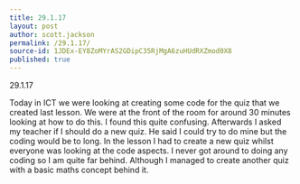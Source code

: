 ```yaml
---
title: 29.1.17
layout: post
author: scott.jackson
permalink: /29.1.17/
source-id: 1JDEx-EY8ZoMYrAS2GDipC35RjMgA6zuHUdRXZmod0X8
published: true
---
```

29.1.17

Today in ICT we were looking at creating some code for the quiz that we created last lesson. We were at the front of the room for around 30 minutes looking at how to do this. I found this quite confusing. Afterwards I asked my teacher if I should do a new quiz. He said I could try to do mine but the coding would be to long. In the lesson I had to create a new quiz whilst everyone was looking at the code aspects. I never got around to doing any coding so I am quite far behind. Although I managed to create another quiz with a basic maths concept behind it.

